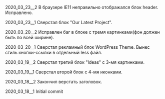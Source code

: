 ﻿2020_03_23__2
В браузере IE11 неправильно отображался блок header.
Исправлено.

2020_03_23__1
Сверстал блок "Our Latest Project".

2020_03_20__2
Исправлен баг в блоке с тремя картинками(фон должен быть по всей ширине).

2020_03_20__1
Сверстал рекламный блок WordPress Theme.
Вынес стиль кнопки-ссылки в отдельный less файл.

2020_03_19__2
Сверстал третий блок "Ideas" с 3-мя картинками.

2020_03_19__1
Сверстал второй блок с 4-мя иконками.

2020_03_18__2
Закончил верстать заголовок.

2020_03_18__1
Initial commit
